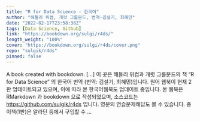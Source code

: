 ```yaml
---
title: "R for Data Science - 한국어"
author: "해들리 위컴, 개럿 그롤문드, 번역-김설기, 최혜민"
date: "2022-02-17T23:58:38Z"
tags: [Data Science, Github]
link: "https://bookdown.org/sulgi/r4ds/"
length_weight: "100%"
cover: "https://bookdown.org/sulgi/r4ds/cover.png"
repo: "sulgik/r4ds"
pinned: false
---
```


A book created with bookdown. [...] 이 곳은 해들리 위컴과 개럿 그롤문드의 책 “R for Data Science” 의 한국어 번역 (번역: 김설기, 최혜민)입니다. 원어 웹북이 현재 2판 업데이트되고 있으며, 이에 따라 본 한국어웹북도 업데이트 중입니다. 본 웹북은 RMarkdown 과 bookdown 으로 작성되었으며, 소스코드는 https://github.com/sulgik/r4ds 입니다.
영문의 연습문제해답도 볼 수 있습니다. 종이책(1판)은 알라딘 등에서 구입할 수 ...
